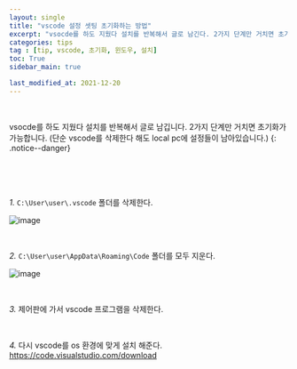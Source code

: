 ```yaml
---
layout: single
title: "vscode 설정 셋팅 초기화하는 방법"
excerpt: "vsocde를 하도 지웠다 설치를 반복해서 글로 남긴다. 2가지 단계만 거치면 초기화가 가능하다. (단순 vscode를 삭제한다 해도 local pc에 설정들이 남아있다.)"
categories: tips
tag : [tip, vscode, 초기화, 윈도우, 설치]
toc: True
sidebar_main: true

last_modified_at: 2021-12-20
---
```


<br>

vsocde를 하도 지웠다 설치를 반복해서 글로 남깁니다. 2가지 단계만 거치면 초기화가 가능합니다. (단순 vscode를 삭제한다 해도 local pc에 설정들이 남아있습니다.)
{: .notice--danger}

<br>
<br>
<br>

*1.* `C:\User\user\.vscode` 폴더를 삭제한다.

![image](https://user-images.githubusercontent.com/78655692/146772823-6cec0b09-4022-484c-9cd8-802beefa527d.png)

<br>

*2.* `C:\User\user\AppData\Roaming\Code` 폴더를 모두 지운다.

![image](https://user-images.githubusercontent.com/78655692/146773025-2808144d-1025-42c0-8dad-ff980a0dbe5b.png)

<br>

*3.* 제어판에 가서 vscode 프로그램을 삭제한다.

<br>

*4.* 다시 vscode를 os 환경에 맞게 설치 해준다. <br> https://code.visualstudio.com/download